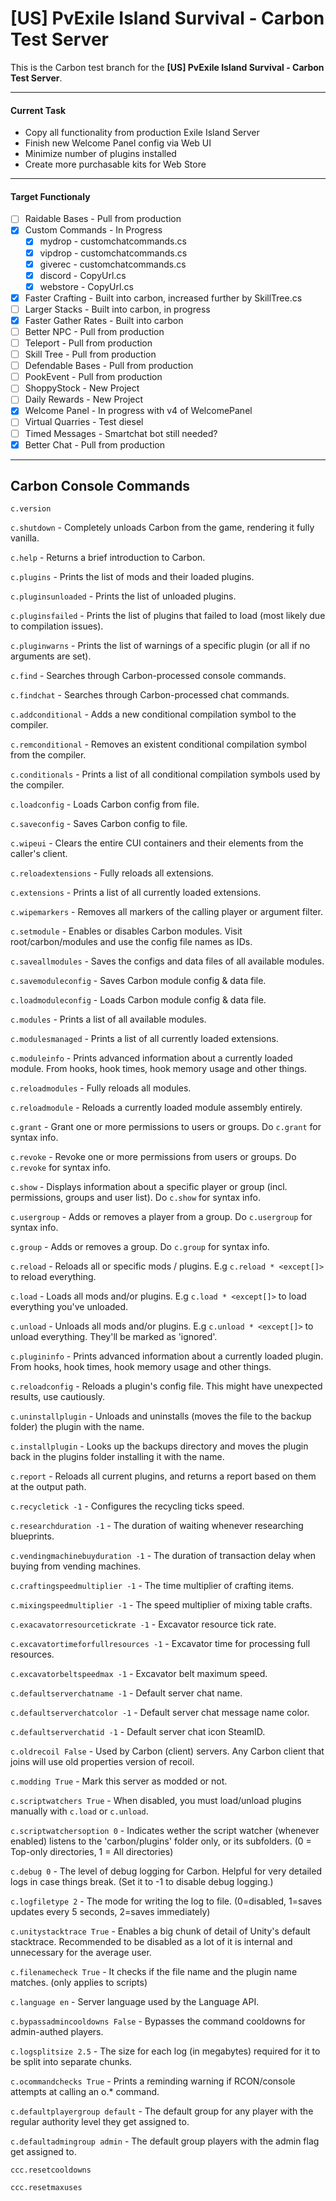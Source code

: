 # [US] PvExile Island Survival - Carbon Test Server
This is the Carbon test branch for the **[US] PvExile Island Survival - Carbon Test Server**.

---

#### Current Task
- Copy all functionality from production Exile Island Server
- Finish new Welcome Panel config via Web UI
- Minimize number of plugins installed
- Create more purchasable kits for Web Store

---

#### Target Functionaly
- [ ] Raidable Bases - Pull from production
- [x] Custom Commands - In Progress
    - [x] mydrop - customchatcommands.cs
    - [x] vipdrop - customchatcommands.cs
    - [x] giverec - customchatcommands.cs
    - [x] discord - CopyUrl.cs
    - [x] webstore - CopyUrl.cs
- [x] Faster Crafting - Built into carbon, increased further by SkillTree.cs
- [ ] Larger Stacks - Built into carbon, in progress
- [x] Faster Gather Rates - Built into carbon
- [ ] Better NPC - Pull from production
- [ ] Teleport - Pull from production
- [ ] Skill Tree - Pull from production
- [ ] Defendable Bases - Pull from production
- [ ] PookEvent - Pull from production
- [ ] ShoppyStock - New Project
- [ ] Daily Rewards - New Project
- [x] Welcome Panel - In progress with v4 of WelcomePanel
- [ ] Virtual Quarries - Test diesel
- [ ] Timed Messages - Smartchat bot still needed?
- [x] Better Chat - Pull from production

---

## Carbon Console Commands
``c.version``

``c.shutdown`` - Completely unloads Carbon from the game, rendering it fully vanilla.

``c.help`` - Returns a brief introduction to Carbon.

``c.plugins`` - Prints the list of mods and their loaded plugins.

``c.pluginsunloaded`` - Prints the list of unloaded plugins.

``c.pluginsfailed`` - Prints the list of plugins that failed to load (most likely due to compilation issues).

``c.pluginwarns`` - Prints the list of warnings of a specific plugin (or all if no arguments are set).

``c.find`` - Searches through Carbon-processed console commands.

``c.findchat`` - Searches through Carbon-processed chat commands.

``c.addconditional`` - Adds a new conditional compilation symbol to the compiler.

``c.remconditional`` - Removes an existent conditional compilation symbol from the compiler.

``c.conditionals`` - Prints a list of all conditional compilation symbols used by the compiler.

``c.loadconfig`` - Loads Carbon config from file.

``c.saveconfig`` - Saves Carbon config to file.

``c.wipeui`` - Clears the entire CUI containers and their elements from the caller's client.

``c.reloadextensions`` - Fully reloads all extensions.

``c.extensions`` - Prints a list of all currently loaded extensions.

``c.wipemarkers`` - Removes all markers of the calling player or argument filter.

``c.setmodule`` - Enables or disables Carbon modules. Visit root/carbon/modules and use the config file names as IDs.

``c.saveallmodules`` - Saves the configs and data files of all available modules.

``c.savemoduleconfig`` - Saves Carbon module config & data file.

``c.loadmoduleconfig`` - Loads Carbon module config & data file.

``c.modules`` - Prints a list of all available modules.

``c.modulesmanaged`` - Prints a list of all currently loaded extensions.

``c.moduleinfo`` - Prints advanced information about a currently loaded module. From hooks, hook times, hook memory usage and other things.

``c.reloadmodules`` - Fully reloads all modules.

``c.reloadmodule`` - Reloads a currently loaded module assembly entirely.

``c.grant`` - Grant one or more permissions to users or groups. Do `c.grant` for syntax info.

``c.revoke`` - Revoke one or more permissions from users or groups. Do `c.revoke` for syntax info.

``c.show`` - Displays information about a specific player or group (incl. permissions, groups and user list). Do `c.show` for syntax info.

``c.usergroup`` - Adds or removes a player from a group. Do `c.usergroup` for syntax info.

``c.group`` - Adds or removes a group. Do `c.group` for syntax info.

``c.reload`` - Reloads all or specific mods / plugins. E.g `c.reload * <except[]>` to reload everything.

``c.load`` - Loads all mods and/or plugins. E.g `c.load * <except[]>` to load everything you've unloaded.

``c.unload`` - Unloads all mods and/or plugins. E.g `c.unload * <except[]>` to unload everything. They'll be marked as 'ignored'.

``c.plugininfo`` - Prints advanced information about a currently loaded plugin. From hooks, hook times, hook memory usage and other things.

``c.reloadconfig`` - Reloads a plugin's config file. This might have unexpected results, use cautiously.

``c.uninstallplugin`` - Unloads and uninstalls (moves the file to the backup folder) the plugin with the name.

``c.installplugin`` - Looks up the backups directory and moves the plugin back in the plugins folder installing it with the name.

``c.report`` - Reloads all current plugins, and returns a report based on them at the output path.

``c.recycletick -1`` - Configures the recycling ticks speed.

``c.researchduration -1`` - The duration of waiting whenever researching blueprints.

``c.vendingmachinebuyduration -1`` - The duration of transaction delay when buying from vending machines.

``c.craftingspeedmultiplier -1`` - The time multiplier of crafting items.

``c.mixingspeedmultiplier -1`` - The speed multiplier of mixing table crafts.

``c.exacavatorresourcetickrate -1`` - Excavator resource tick rate.

``c.excavatortimeforfullresources -1`` - Excavator time for processing full resources.

``c.excavatorbeltspeedmax -1`` - Excavator belt maximum speed.

``c.defaultserverchatname -1`` - Default server chat name.

``c.defaultserverchatcolor -1`` - Default server chat message name color.

``c.defaultserverchatid -1`` - Default server chat icon SteamID.

``c.oldrecoil False`` - Used by Carbon (client) servers. Any Carbon client that joins will use old properties version of recoil.

``c.modding True`` - Mark this server as modded or not.

``c.scriptwatchers True`` - When disabled, you must load/unload plugins manually with `c.load` or `c.unload`.

``c.scriptwatchersoption 0`` - Indicates wether the script watcher (whenever enabled) listens to the 'carbon/plugins' folder only, or its subfolders. (0 = Top-only directories, 1 = All directories)

``c.debug 0`` - The level of debug logging for Carbon. Helpful for very detailed logs in case things break. (Set it to -1 to disable debug logging.)

``c.logfiletype 2`` - The mode for writing the log to file. (0=disabled, 1=saves updates every 5 seconds, 2=saves immediately)

``c.unitystacktrace True`` - Enables a big chunk of detail of Unity's default stacktrace. Recommended to be disabled as a lot of it is internal and unnecessary for the average user.

``c.filenamecheck True`` - It checks if the file name and the plugin name matches. (only applies to scripts)

``c.language en`` - Server language used by the Language API.

``c.bypassadmincooldowns False`` - Bypasses the command cooldowns for admin-authed players.

``c.logsplitsize 2.5`` - The size for each log (in megabytes) required for it to be split into separate chunks.

``c.ocommandchecks True`` - Prints a reminding warning if RCON/console attempts at calling an o.* command.

``c.defaultplayergroup default`` - The default group for any player with the regular authority level they get assigned to.

``c.defaultadmingroup admin`` - The default group players with the admin flag get assigned to.

``ccc.resetcooldowns``

``ccc.resetmaxuses``

